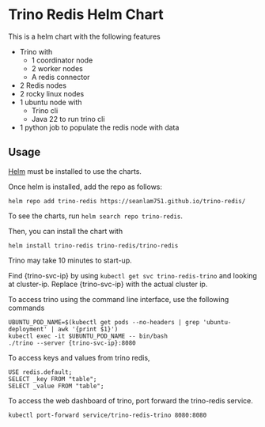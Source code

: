 Trino Redis Helm Chart
==
This is a helm chart with the following features
- Trino with
    - 1 coordinator node
    - 2 worker nodes
    - A redis connector
- 2 Redis nodes
- 2 rocky linux nodes
- 1 ubuntu node with
    - Trino cli
    - Java 22 to run trino cli
- 1 python job to populate the redis node with data
## Usage
[Helm](https://helm.sh) must be installed to use the charts.

Once helm is installed, add the repo as follows:
```console
helm repo add trino-redis https://seanlam751.github.io/trino-redis/
```

To see the charts, run `helm search repo trino-redis`.

Then, you can install the chart with
```console
helm install trino-redis trino-redis/trino-redis
```
Trino may take 10 minutes to start-up.

Find {trino-svc-ip} by using `kubectl get svc trino-redis-trino` and looking at cluster-ip. Replace {trino-svc-ip} with the actual cluster ip.

To access trino using the command line interface, use the following commands
```
UBUNTU_POD_NAME=$(kubectl get pods --no-headers | grep 'ubuntu-deployment' | awk '{print $1}')
kubectl exec -it $UBUNTU_POD_NAME -- bin/bash
./trino --server {trino-svc-ip}:8080
```
To access keys and values from trino redis,
```
USE redis.default;
SELECT _key FROM "table";
SELECT _value FROM "table";
```
To access the web dashboard of trino, port forward the trino-redis service.
```
kubectl port-forward service/trino-redis-trino 8080:8080
```
